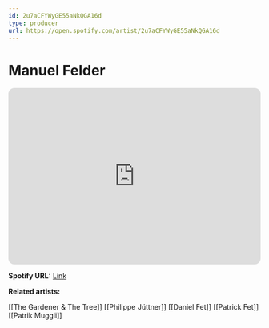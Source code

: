 ```yaml
---
id: 2u7aCFYWyGE55aNkQGA16d
type: producer
url: https://open.spotify.com/artist/2u7aCFYWyGE55aNkQGA16d
---
```

# Manuel Felder

<iframe style="border-radius:12px" src="https://open.spotify.com/embed/artist/2u7aCFYWyGE55aNkQGA16d" width="100%" height="352" frameBorder="0" allowfullscreen="" allow="autoplay; clipboard-write; encrypted-media; fullscreen; picture-in-picture" loading="lazy"></iframe>

**Spotify URL:** [Link](https://open.spotify.com/artist/2u7aCFYWyGE55aNkQGA16d)

**Related artists:**

[[The Gardener & The Tree]]
[[Philippe Jüttner]]
[[Daniel Fet]]
[[Patrick Fet]]
[[Patrik Muggli]]
